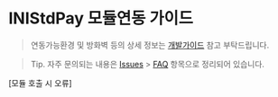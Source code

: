 # INIStdPay 모듈연동 가이드

> 연동가능환경 및 방화벽 등의 상세 정보는 [개발가이드](https://manual.inicis.com/stdpay) 참고 부탁드립니다.

> Tip. 자주 문의되는 내용은 [Issues](https://github.com/ts-inicis/INIStdPay-Manual/issues) > [FAQ](https://github.com/ts-inicis/INIStdPay-Manual/issues) 항목으로 정리되어 있습니다.


[모듈 호출 시 오류]
